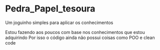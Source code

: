 # Pedra_Papel_tesoura
 Um joguinho simples para aplicar os conhecimentos

Estou fazendo aos poucos com base nos conhecimentos que estou adquirindo
Por isso o código ainda não possui coisas como POO e clean code
